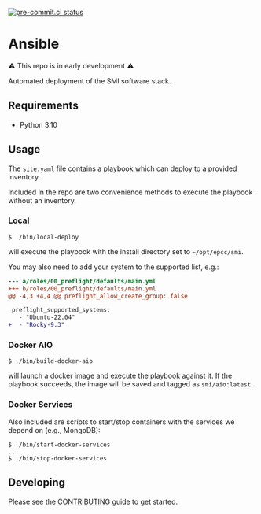 [![pre-commit.ci status](https://results.pre-commit.ci/badge/github/SMI/ansible/main.svg)](https://results.pre-commit.ci/latest/github/SMI/ansible/main)

# Ansible

⚠ This repo is in early development ⚠

Automated deployment of the SMI software stack.

## Requirements

- Python 3.10

## Usage

The `site.yaml` file contains a playbook which can deploy to a provided
inventory.

Included in the repo are two convenience methods to execute the playbook without
an inventory.

### Local

```console
$ ./bin/local-deploy
```

will execute the playbook with the install directory set to `~/opt/epcc/smi`.

You may also need to add your system to the supported list, e.g.:

```diff
--- a/roles/00_preflight/defaults/main.yml
+++ b/roles/00_preflight/defaults/main.yml
@@ -4,3 +4,4 @@ preflight_allow_create_group: false

 preflight_supported_systems:
   - "Ubuntu-22.04"
+  - "Rocky-9.3"
```

### Docker AIO

```console
$ ./bin/build-docker-aio
```

will launch a docker image and execute the playbook against it. If the playbook
succeeds, the image will be saved and tagged as `smi/aio:latest`.

### Docker Services

Also included are scripts to start/stop containers with the services we depend
on (e.g., MongoDB):

```console
$ ./bin/start-docker-services
...
$ ./bin/stop-docker-services
```

## Developing

Please see the [CONTRIBUTING](CONTRIBUTING.md) guide to get started.
